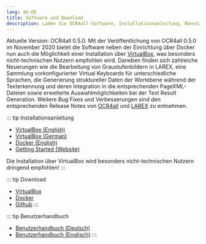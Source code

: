 ```yaml
---
lang: de-DE
title: Software und Download
description: Laden Sie OCR4all-Software, Installationsanleitung, Benutzerhandbuch herunter
---
```

Aktuelle Version: OCR4all 0.5.0. Mit der Veröffentlichung von OCR4all
	0.5.0 im November 2020 bietet die Software neben der Einrichtung über
	Docker nun auch die Möglichkeit einer Installation über [VirtualBox](./vm-download.md),
    was besonders nicht-technischen
	Nutzern empfohlen wird. Daneben finden sich zahlreiche Neuerungen wie
	die Bearbeitung von Graustufenbildern in LAREX, eine Sammlung
	vorkonfigurierter Virtual Keyboards für unterschiedliche Sprachen, die
	Generierung struktureller Daten der Wortebene während der Texterkennung
	und deren Integration in die entsprechenden PageXML-Dateien sowie
	erweiterte Auswahlmöglichkeiten bei der Text Result Generation. Weitere
	Bug Fixes und Verbesserungen sind den entsprechenden Release Notes von
    [OCR4all](https://github.com/OCR4all/OCR4all/releases) und 
    [LAREX](https://github.com/OCR4all/LAREX/releases) zu entnehmen.

::: tip Installationsanleitung
- [VirtualBox (English)](../.vuepress/public/pdf/ocr4all-setup_guide_virtualbox_eng.pdf)
- [VirtualBox (German)](../.vuepress/public/pdf/ocr4all-setup_guide_virtualbox_ger.pdf)
- [Docker (English)](https://github.com/OCR4all/getting_started/raw/master/ocr4all-setup_guide.pdf)
- [Getting Started (Website)](https://github.com/OCR4all/getting_started#getting-started-with-ocr4all)

Die Installation über VirtualBox wird besonders nicht-technischen Nutzern dringend empfohlen!
:::

::: tip Download
- [VirtualBox](./vm-download.md)
- [Docker](https://hub.docker.com/r/ls6uniwue/ocr4all)
- [Github](https://github.com/OCR4all/OCR4all#ocr4all)
:::
  
::: tip Benutzerhandbuch
- [Benutzerhandbuch (Deutsch)](https://raw.githubusercontent.com/OCR4all/getting_started/master/ocr4all-user_guide_ger.pdf)
- [Benutzerhandbuch (Englisch)](https://raw.githubusercontent.com/OCR4all/getting_started/master/ocr4all-user_guide_eng.pdf)
:::
